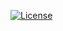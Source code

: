 [![License](https://img.shields.io/github/license/H-chauvet/Gomoku)](https://github.com/H-chauvet/Gomoku)
